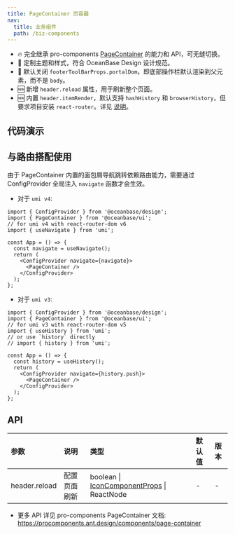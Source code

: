 ```yaml
---
title: PageContainer 页容器
nav:
  title: 业务组件
  path: /biz-components
---
```


- 🔥 完全继承 pro-components [PageContainer](https://procomponents.ant.design/components/page-container) 的能力和 API，可无缝切换。
- 💄 定制主题和样式，符合 OceanBase Design 设计规范。
- 📢 默认关闭 `footerToolBarProps.portalDom`，即底部操作栏默认渲染到父元素，而不是 `body`。
- 🆕 新增 `header.reload` 属性，用于刷新整个页面。
- 🆕 内置 `header.itemRender`，默认支持 `hashHistory` 和 `browserHistory`，但要求项目安装 `react-router`。详见 [说明](https://ant.design/components/breadcrumb-cn#%E5%92%8C-browserhistory-%E9%85%8D%E5%90%88)。

## 代码演示

<code src="./demo/basic.tsx" title="基本" description="支持 reload 页面刷新"></code>

<code src="./demo/extra-footer.tsx" title="页头和页脚操作区" description="位于页头和页脚操作区的组件尺寸为 `large`，字体大小为 `middle`。"></code>

<code src="./demo/complete.tsx" iframe="600" title="完整使用"></code>

<code src="./demo/header-less.tsx" iframe="600" title="无 PageHeader" description="头部内容为空"></code>

<code src="./demo/empty.tsx" title="空页面"></code>

## 与路由搭配使用

由于 PageContainer 内置的面包屑导航跳转依赖路由能力，需要通过 ConfigProvider 全局注入 `navigate` 函数才会生效。

- 对于 `umi v4`:

```tsx | pure
import { ConfigProvider } from '@oceanbase/design';
import { PageContainer } from '@oceanbase/ui';
// for umi v4 with react-router-dom v6
import { useNavigate } from 'umi';

const App = () => {
  const navigate = useNavigate();
  return (
    <ConfigProvider navigate={navigate}>
      <PageContainer />
    </ConfigProvider>
  );
};
```

- 对于 `umi v3`:

```tsx | pure
import { ConfigProvider } from '@oceanbase/design';
import { PageContainer } from '@oceanbase/ui';
// for umi v3 with react-router-dom v5
import { useHistory } from 'umi';
// or use `history` directly
// import { history } from 'umi';

const App = () => {
  const history = useHistory();
  return (
    <ConfigProvider navigate={history.push}>
      <PageContainer />
    </ConfigProvider>
  );
};
```

## API

| 参数 | 说明 | 类型 | 默认值 | 版本 |
| :-- | :-- | :-- | :-- | :-- |
| header.reload | 配置页面刷新 | boolean \| [IconComponentProps](https://ant.design/components/icon-cn#api) \| ReactNode | - | - |

- 更多 API 详见 pro-components PageContainer 文档: https://procomponents.ant.design/components/page-container
